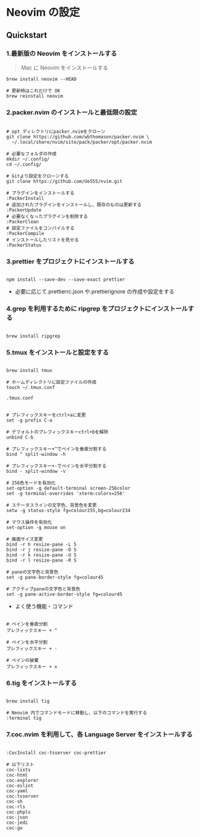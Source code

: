# Neovim の設定

## Quickstart

### 1.最新版の Neovim をインストールする

> Mac に Neovim をインストールする

```shell
brew install neovim --HEAD

# 更新時はこれだけで OK
brew reinstall neovim
```

### 2.packer.nvim のインストールと最低限の設定

```shell

# opt ディレクトリにpacker.nvimをクローン
git clone https://github.com/wbthomason/packer.nvim \
  ~/.local/share/nvim/site/pack/packer/opt/packer.nvim

# 必要なフォルダの作成
mkdir ~/.config/
cd ~/.config/

# Gitより設定をクローンする
git clone https://github.com/Ue555/nvim.git

# プラグインをインストールする
:PackerInstall
# 追加されたプラグインをインストールし、既存のものは更新する
:PackerUpdate
# 必要なくなったプラグインを削除する
:PackerClean
# 設定ファイルをコンパイルする
:PackerCompile
# インストールしたリストを見せる
:PackerStatus
```

### 3.prettier をプロジェクトにインストールする

```shell

npm install --save-dev --save-exact prettier
```

- 必要に応じて.prettierrc.json や.prettierignore の作成や設定をする

### 4.grep を利用するために ripgrep をプロジェクトにインストールする

```shell

brew install ripgrep
```

### 5.tmux をインストールと設定をする

```shell

brew install tmux

# ホームディレクトリに設定ファイルの作成
touch ~/.tmux.conf
```

`.tmux.conf`

```shell

# プレフィックスキーをctrl+aに変更
set -g prefix C-a

# デフォルトのプレフィックスキーctrl+bを解除
unbind C-b

# プレフィックスキー+^でペインを垂直分割する
bind ^ split-window -h

# プレフィックスキー+-でペインを水平分割する
bind - split-window -v

# 256色モードを有効化
set-option -g default-terminal screen-256color
set -g terminal-overrides 'xterm:colors=256'

# ステータスラインの文字色、背景色を変更
setw -g status-style fg=colour255,bg=colour234

# マウス操作を有効化
set-option -g mouse on

# 画面サイズ変更
bind -r h resize-pane -L 5
bind -r j resize-pane -D 5
bind -r k resize-pane -U 5
bind -r l resize-pane -R 5

# paneの文字色と背景色
set -g pane-border-style fg=colour45

# アクティブpaneの文字色と背景色
set -g pane-active-border-style fg=colour45
```

- よく使う機能・コマンド

```shell

# ペインを垂直分割
プレフィックスキー + ^

# ペインを水平分割
プレフィックスキー + -

# ペインの破棄
プレフィックスキー + x
```

### 6.tig をインストールする

```shell

brew install tig

# Neovim 内でコマンドモードに移動し、以下のコマンドを実行する
:terminal tig
```

### 7.coc.nvim を利用して、各 Language Server をインストールする

```shell

:CocInstall coc-tsserver coc-prettier

# 以下リスト
coc-lists
coc-html
coc-explorer
coc-eslint
coc-yaml
coc-tsserver
coc-sh
coc-rls
coc-phpls
coc-json
coc-jedi
coc-go
```
